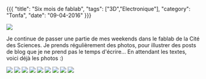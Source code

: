 {{{
  "title": "Six mois de fablab",
  "tags": ["3D","Electronique"],
  "category": "Tonfa",
  "date": "09-04-2016"
}}}

<img src="/static/images/6moisDeFablab/6m_couv.jpg"/>

Je continue de passer une partie de mes weekends dans le fablab de la Cité des Sciences. Je prends régulièrement des photos, pour illustrer des posts de blog que je ne prend pas le temps d'écrire... En attendant les textes, voici déjà les photos :)
<!--more-->

<img src="/static/images/load.gif" data-src="/static/images/6moisDeFablab/6m_1.jpg"/>

<img src="/static/images/load.gif" data-src="/static/images/6moisDeFablab/6m_2.jpg"/>

<img src="/static/images/load.gif" data-src="/static/images/6moisDeFablab/6m_3.jpg"/>

<img src="/static/images/load.gif" data-src="/static/images/6moisDeFablab/6m_4.jpg"/>

<img src="/static/images/load.gif" data-src="/static/images/6moisDeFablab/6m_5.jpg"/>

<img src="/static/images/load.gif" data-src="/static/images/6moisDeFablab/6m_6.jpg"/>

<img src="/static/images/load.gif" data-src="/static/images/6moisDeFablab/6m_7.jpg"/>

<img src="/static/images/load.gif" data-src="/static/images/6moisDeFablab/6m_8.jpg"/>

<img src="/static/images/load.gif" data-src="/static/images/6moisDeFablab/6m_9.jpg"/>
